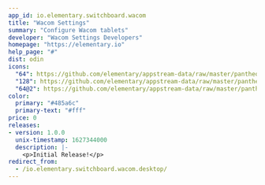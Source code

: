 ```yaml
---
app_id: io.elementary.switchboard.wacom
title: "Wacom Settings"
summary: "Configure Wacom tablets"
developer: "Wacom Settings Developers"
homepage: "https://elementary.io"
help_page: "#"
dist: odin
icons:
  "64": https://github.com/elementary/appstream-data/raw/master/pantheon-data/main/icons/64x64/io.elementary.switchboard.wacom_input-tablet.png
  "128": https://github.com/elementary/appstream-data/raw/master/pantheon-data/main/icons/128x128/io.elementary.switchboard.wacom_input-tablet.png
  "64@2": https://github.com/elementary/appstream-data/raw/master/pantheon-data/main/icons/64x64@2/io.elementary.switchboard.wacom_input-tablet.png
color:
  primary: "#485a6c"
  primary-text: "#fff"
price: 0
releases:
- version: 1.0.0
  unix-timestamp: 1627344000
  description: |-
    <p>Initial Release!</p>
redirect_from:
  - /io.elementary.switchboard.wacom.desktop/
---
```


